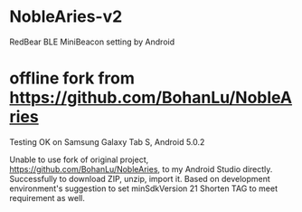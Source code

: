 # NobleAries-v2
RedBear BLE MiniBeacon setting by Android
# offline fork from https://github.com/BohanLu/NobleAries


Testing OK on Samsung Galaxy Tab S, Android 5.0.2

Unable to use fork of original project, https://github.com/BohanLu/NobleAries, to my Android Studio directly.
Successfully to download ZIP, unzip, import it.
Based on development environment's suggestion to set minSdkVersion 21
Shorten TAG to meet requirement as well.

